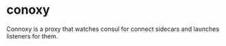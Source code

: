 # conoxy

Connoxy is a proxy that watches consul for connect sidecars and launches listeners for them.